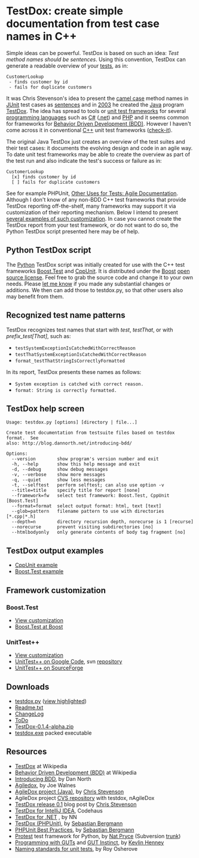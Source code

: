 # TestDox: create simple documentation from test case names in C++

Simple ideas can be powerful. TestDox is based on such an idea: *Test method names should be sentences*. Using this convention, TestDox can generate a readable overview of your [tests](http://en.wikipedia.org/wiki/Unit_test "Unit testing at Wikipedia"), as in:

```Text
CustomerLookup
 - finds customer by id
 - fails for duplicate customers
```

It was Chris Stevenson\'s idea to present the [camel case](http://en.wikipedia.org/wiki/Camel_case "Camel case at Wikipedia") method names in [JUnit](http://en.wikipedia.org/wiki/Junit "JUnit at Wikipedia") test cases as [sentences](http://en.wikipedia.org/wiki/Sentence_%28linguistics%29 "Sentence at Wikipedia") and in [2003](http://en.wikipedia.org/wiki/2003 "The year 2003 at Wikipedia") he created the [Java](http://en.wikipedia.org/wiki/Java_%28programming_language%29 "Java at Wikipedia") program [TestDox](http://skizz.biz/blog/2003/06/17/testdox-release-01/ "Chris Stevenson's Blog mentioning TestDox"). The idea has spread to tools or [unit test frameworks](http://en.wikipedia.org/wiki/Unit_test#Unit_testing_frameworks "Unit testing frameworks at Wikipedia") for several [programming languages](http://en.wikipedia.org/wiki/Programming_language "Programming language at Wikipedia") such as [C\#](http://en.wikipedia.org/wiki/C%2B%2B "C# at Wikipedia") ([.net](http://en.wikipedia.org/wiki/C%2B%2B ".net at Wikipedia")) and [PHP](http://en.wikipedia.org/wiki/C%2B%2B "PHP at Wikipedia") and it seems common for frameworks for [Behavior Driven Development (BDD)](http://en.wikipedia.org/wiki/Behavior_driven_development "Behavior Driven Development (BDD) at Wikipedia"). However I haven\'t come across it in conventional [C++](http://en.wikipedia.org/wiki/C%2B%2B "C++ at Wikipedia") unit test frameworks ([check-it](http://www.google.nl/search?q=%2Btestdox+%2Bc%2B%2B "Perform a Google search on +testdox +C++")).

The original Java TestDox just creates an overview of the test suites and their test cases: it documents the evolving design and code in an agile way. To date unit test frameworks may be able to create the overview as part of the test run and also indicate the test\'s success or failure as in:

```Text
CustomerLookup
  [x] finds customer by id
  [ ] fails for duplicate customers
```

See for example PHPUnit, [Other Uses for Tests: Agile Documentation](http://www.phpunit.de/manual/3.5/en/other-uses-for-tests.html). Although I don\'t know of any non-BDD C++ test frameworks that provide TestDox reporting off-the-shelf, many frameworks may support it via customization of their reporting mechanism. Below I intend to present [several examples of such customization](index.php#FrameworkCustomization). In case you cannot create the TestDox report from your test framework, or do not want to do so, the Python TestDox script presented here may be of help.

## Python TestDox script

The [Python](http://en.wikipedia.org/wiki/Python_%28programming_language%29 "Python at Wikipedia") TestDox script was initially created for use with the C++ test frameworks [Boost.Test](http://www.boost.org/doc/libs/release/libs/test/ "Test at Boost") and [CppUnit](http://en.wikipedia.org/wiki/CppUnit "CppUnit at Wikipedia"). It is distributed under the [Boost](http://www.boost.org/users/license.html "about the license at Boost.org") [open source license](http://en.wikipedia.org/wiki/Open_source_license "Open-source license at Wikipedia"). Feel free to grab the source code and change it to your own needs. Please [let me know](mailto:m.j.moene@eld.physics.LeidenUniv.nl?Subject=TestDox:) if you made any substantial changes or additions. We then can add those to testdox.py, so that other users also may benefit from them.

## Recognized test name patterns

TestDox recognizes test names that start with *test*, *testThat*, or
with *prefix\_test\[That\]*, such as:

- `testSystemExceptionIsCatchedWithCorrectReason`
- `testThatSystemExceptionIsCatchedWithCorrectReason`
- `format_testThatStringIsCorrectlyFormatted`

In its report, TestDox presents these names as follows:

- `System exception is catched with correct reason.`
- `format: String is correctly formatted.`

## TestDox help screen

```Text
Usage: testdox.py [options] [directory | file...]

Create test documentation from testsuite files based on testdox format.  See
also: http://blog.dannorth.net/introducing-bdd/

Options:
  --version        show program's version number and exit
  -h, --help       show this help message and exit
  -d, --debug      show debug messages
  -v, --verbose    show more messages
  -q, --quiet      show less messages
  -t, --selftest   perform selftest; can also use option -v
  --title=title    specify title for report [none]
  --framework=fw   select test framework: Boost.Test, CppUnit [Boost.Test]
  --format=format  select output format: html, text [text]
  --glob=pattern   filename pattern to use with directories [*.cpp|*.h]
  --depth=n        directory recursion depth, norecurse is 1 [recurse]
  --norecurse      prevent visiting subdirectories [no]
  --htmlbodyonly   only generate contents of body tag fragment [no]
```

## TestDox output examples

- [CppUnit example](website/output/cppunit/)
- [Boost.Test example](website/output/boosttest/)

## Framework customization

### Boost.Test

- [View customization](website/boosttest/)
- [Boost.Test at Boost](http://www.boost.org/doc/libs/release/libs/test/)

### UnitTest++

- [View customization](website/unittestpp/)
- [UnitTest++ on Google Code](http://code.google.com/p/unittestpp/), svn [repository](http://unittestpp.googlecode.com/svn/)
- [UnitTest++ on SourceForge](http://unittest-cpp.sourceforge.net/)

## Downloads

- [testdox.py](website/src/testdox.py) ([view highlighted](website/src/))
- [Readme.txt](Readme.txt)
- [ChangeLog](ChangeLog.txt)
- [ToDo](ToDo.txt)
- [TestDox-0.1.4-alpha.zip](https://secure.eld.leidenuniv.nl/~moene/Home/projects/testdox/src/TestDox-0.1.4-alpha.zip)
- [testdox.exe](https://secure.eld.leidenuniv.nl/~moene/Home/projects/testdox/src/testdox.exe) packed executable

## Resources

- [TestDox](http://en.wikipedia.org/wiki/TestDox) at Wikipedia
- [Behavior Driven Development (BDD)](http://en.wikipedia.org/wiki/Behavior_driven_development) at Wikipedia
- [Introducing BDD](http://blog.dannorth.net/introducing-bdd/), by Dan North
- [Agiledox](http://joe.truemesh.com/blog//000047.html), by Joe Walnes
- [AgileDox project (Java)](http://agiledox.sourceforge.net/), by [Chris Stevenson](http://skizz.biz/blog/)
- AgileDox project [CVS repository](http://agiledox.cvs.sourceforge.net/viewvc/agiledox/) with testdox, nAgileDox
- [TestDox release 0.1](http://skizz.biz/blog/2003/06/17/testdox-release-01/) blog post by [Chris Stevenson](http://skizz.biz/blog/)
- [TestDox for IntelliJ IDEA](http://testdox.codehaus.org/), Codehaus
- [TestDox for .NET](http://www.testdox.com/) , by NN
- [TestDox (PHPUnit)](http://www.phpunit.de/manual/3.5/en/other-uses-for-tests.html), by [Sebastian Bergmann](http://sebastian-bergmann.de/)
- [PHPUnit Best Practices](http://www.slideshare.net/sebastian_bergmann/phpunit-best-practices), by [Sebastian Bergmann](http://sebastian-bergmann.de/)
- [Protest](http://xspecs.sourceforge.net/protest.html) test framework for Python, by [Nat Pryce](http://www.natpryce.com/) (Subversion [trunk](https://xspecs.svn.sourceforge.net/svnroot/xspecs/protest-python/trunk "Subversion trunk at SourceForge"))
- [Programming with GUTs](http://www.stickyminds.com/pop_print.asp?ObjectId=13833&ObjectType=ART) and [GUT Instinct](http://www.stickyminds.com/pop_print.asp?ObjectId=14973&ObjectType=ART), by [Kevlin Henney](http://www.curbralan.com/)
- [Naming standards for unit tests](http://weblogs.asp.net/rosherove/archive/2005/04/03/TestNamingStandards.aspx), by Roy Osherove

